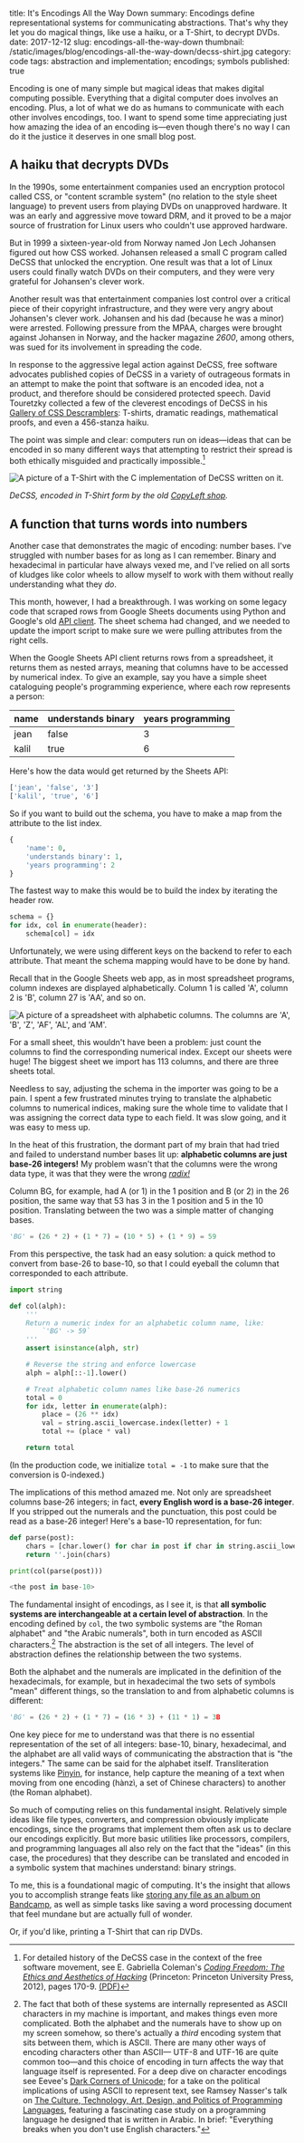 title: It's Encodings All the Way Down 
summary: Encodings define representational systems for communicating abstractions. That's why they let you do magical things, like use a haiku, or a T-Shirt, to decrypt DVDs.
date: 2017-12-12
slug: encodings-all-the-way-down
thumbnail: /static/images/blog/encodings-all-the-way-down/decss-shirt.jpg
category: code
tags: abstraction and implementation; encodings; symbols 
published: true


Encoding is one of many simple but magical ideas that makes digital computing possible.
Everything that a digital computer does involves an encoding. Plus, a lot of what we do as humans to
communicate with each other involves encodings, too. I want to spend some time
appreciating just how amazing the idea of an encoding is&mdash;even though there's
no way I can do it the justice it deserves in one small blog post.

## A haiku that decrypts DVDs

In the 1990s, some entertainment companies used
an encryption protocol called CSS, or "content scramble system" (no relation to
the style sheet language)
to prevent users from playing DVDs on unapproved hardware. It was an early and
aggressive move toward DRM, and it proved to be a major source of frustration for
Linux users who couldn't use approved hardware.

But in 1999 a sixteen-year-old from Norway named Jon Lech Johansen figured out how CSS worked.
Johansen released a small C program called DeCSS that unlocked the encryption.
One result was that a lot of Linux users could
finally watch DVDs on their computers, and they were very grateful for Johansen's clever work.

Another result was that entertainment companies lost control over a critical piece of their
copyright infrastructure, and they were very angry about Johansen's clever
work. Johansen and his dad (because he was a minor) were arrested. Following
pressure from the MPAA, charges were brought against Johansen in Norway, and
the hacker magazine *2600*, among others, was sued for its involvement in
spreading the code.

In response to the aggressive legal action against DeCSS, free software
advocates published copies of DeCSS in a variety of outrageous formats in an attempt to
make the point that software is an encoded idea, not a product, and therefore should be
considered protected speech. David Touretzky collected a few of the cleverest
encodings of DeCSS in his [Gallery of CSS
Descramblers](http://www.cs.cmu.edu/~dst/DeCSS/Gallery/): T-shirts, dramatic
readings, mathematical proofs, and even a 456-stanza haiku.

The point was simple and clear: computers run on ideas&mdash;ideas that can
be encoded in so many different ways that attempting to restrict their spread
is both ethically misguided and practically impossible.[^coleman]

<img class="img img-responsive center-block"
     alt="A picture of a T-Shirt with the C implementation of DeCSS written on it."
     src="/static/images/blog/encodings-all-the-way-down/decss-shirt.jpg" />

<p class="text-center small">
    <em>DeCSS, encoded in T-Shirt form by the old
    <a href="http://web.archive.org/web/20040310112358/http://www.copyleft.net:80/item.phtml?dynamic=1&referer=%2Fitem.phtml%3Fdynamic%3D1%26page%3Dproduct_276_back.phtml&page=product_271_front.phtml">CopyLeft shop</a>.</em>
</p>

## A function that turns words into numbers

Another case that demonstrates the magic of encoding: number bases.
I've struggled with number bases for as long as
I can remember. Binary and hexadecimal in particular have always
vexed me, and I've relied on all sorts of kludges like color wheels to allow myself to work with
them without really understanding what they _do_. 

This month, however, I had a breakthrough. I was working on some legacy
code that scraped rows from Google Sheets documents
using Python and Google's old
[API client](https://github.com/google/google-api-python-client). The sheet 
schema had changed, and we needed to update the import script to make
sure we were pulling attributes from the right cells.

When the Google Sheets API client returns rows from a
spreadsheet, it returns them as nested arrays, meaning that columns have to be
accessed by numerical index. To give an example, say you have a simple sheet
cataloguing people's programming experience, where each row represents a person:

<div class="row">
    <div class="col-xs-12 col-md-6">
        <table class="table table-responsive table-bordered">
            <thead>
                <tr>
                    <th>name</th>
                    <th>understands binary</th>
                    <th>years programming</th>
                </tr>
            </thead>
            <tbody>
                <tr>
                    <td>jean</td>
                    <td>false</td>
                    <td>3</td>
                </tr>
                <tr>
                    <td>kalil</td>
                    <td>true</td>
                    <td>6</td>
                </tr>
            </tbody>
        </table>
    </div>
</div>

Here's how the data would get returned by the Sheets API:

```python
['jean', 'false', '3']
['kalil', 'true', '6']
```

So if you want to build out the schema, you have to make a map from the
attribute to the list index.

```python
{
    'name': 0,
    'understands binary': 1,
    'years programming': 2
}
```

The fastest way to make this would be to build the index by iterating the header row.

```python
schema = {}
for idx, col in enumerate(header):
    schema[col] = idx
```

Unfortunately, we were using different keys on the backend to refer to each
attribute. That meant the schema mapping would have to be done by hand. 

Recall that in the Google Sheets web app, as in most spreadsheet programs,
column indexes are displayed alphabetically. Column 1 is called 'A', column 2
is 'B', column 27 is 'AA', and so on.

![A picture of a spreadsheet with alphabetic columns. The columns are 'A', 'B',
'Z', 'AF', 'AL', and
'AM'.](/static/images/blog/encodings-all-the-way-down/alphabetic-columns.png)

For a small sheet, this wouldn't have been a problem: just count the columns to 
find the corresponding numerical index. Except our sheets were huge!
The biggest sheet we import has 113 columns, and there are three sheets total. 

Needless to say, adjusting the schema in the importer was going to be a
pain. I spent a few frustrated minutes trying to translate the
alphabetic columns to numerical indices, making sure the whole time to validate
that I was assigning the correct data type to each field. It was slow going,
and it was easy to mess up.

In the heat of this frustration, the dormant part of my brain that had
tried and failed to understand number bases lit up: **alphabetic columns are just
base-26 integers!** My problem wasn't that the columns were the wrong data type,
it was that they were the wrong [_radix!_](https://en.wikipedia.org/wiki/Radix)

Column BG, for example, had A (or 1) in the 1
position and B (or 2) in the 26 position, the same way that 53 has 3 in the
1 position and 5 in the 10 position. Translating between the two was
a simple matter of changing bases.

```python
'BG' = (26 * 2) + (1 * 7) = (10 * 5) + (1 * 9) = 59
```

From this perspective, the task had an easy solution:
a quick method to convert from base-26 to base-10, so that I could eyeball
the column that corresponded to each attribute.

```python
import string

def col(alph):
    '''
    Return a numeric index for an alphabetic column name, like:
        `'BG' -> 59`
    '''
    assert isinstance(alph, str)

    # Reverse the string and enforce lowercase
    alph = alph[::-1].lower()

    # Treat alphabetic column names like base-26 numerics
    total = 0 
    for idx, letter in enumerate(alph):
        place = (26 ** idx)
        val = string.ascii_lowercase.index(letter) + 1
        total += (place * val)

    return total
```

(In the production code, we initialize `total = -1` to make sure that the
conversion is 0-indexed.)

The implications of this method amazed me. Not only are
spreadsheet columns base-26 integers; in fact, **every English word is a base-26
integer**. If you stripped out the numerals and the punctuation, this post could
be read as a base-26 integer! Here's a base-10 representation, for fun:

```python
def parse(post):
    chars = [char.lower() for char in post if char in string.ascii_lowercase]
    return ''.join(chars) 

print(col(parse(post)))

<the post in base-10>
```

The fundamental insight of encodings, as I see it, is that **all symbolic
systems are interchangeable at a certain level of abstraction**. In the
encoding defined by `col`, the two symbolic systems are "the Roman alphabet" and
"the Arabic numerals", both in turn encoded as ASCII characters.[^ascii] The abstraction
is the set of all integers. The level of abstraction defines the relationship between the two systems.

Both the alphabet and the numerals are implicated in the definition of the hexadecimals,
for example, but in hexadecimal the two sets of symbols "mean" different things,
so the translation to and from alphabetic columns is different:

```python
'BG' = (26 * 2) + (1 * 7) = (16 * 3) + (11 * 1) = 3B
```

One key piece for me to understand was that there is no essential representation
of the set of all integers: base-10, binary, hexadecimal, and the alphabet are
all valid ways of communicating the abstraction that is "the integers." The
same can be said for the alphabet itself. Transliteration systems like
[Pinyin](https://en.wikipedia.org/wiki/Pinyin), for
instance, help capture the meaning of a text when moving from one encoding
(hànzì, a set of Chinese characters) to another (the Roman alphabet).

So much of computing relies on this fundamental insight. Relatively simple ideas like
file types, converters, and compression obviously implicate encodings, since
the programs that implement them often ask us to declare our encodings
explicitly. But more basic utilities like processors, compilers, and
programming languages all also rely on the fact that the
"ideas" (in this case, the procedures) that they describe can be translated and encoded
in a symbolic system that machines understand: binary strings.

To me, this is a foundational magic of computing. It's the insight that allows you
to accomplish strange feats like [storing any file as an album on
Bandcamp](https://medium.com/@__Tux/using-bandcamp-as-a-backup-solution-3b6549d24579),
as well as simple tasks like saving a word processing document that feel mundane but
are actually full of wonder.

Or, if you'd like, printing a T-Shirt that can rip DVDs.

[^coleman]: For detailed history of the DeCSS case in the context of the
free software movement, see E. Gabriella Coleman's *[Coding Freedom: The Ethics
and Aesthetics of Hacking](https://press.princeton.edu/titles/9883.html)*
(Princeton: Princeton University Press, 2012), pages 170-9. [(PDF)](https://gabriellacoleman.org/Coleman-Coding-Freedom.pdf)

[^ascii]: The fact that both of these systems are internally represented as ASCII
characters in my machine is important, and makes things even more complicated.
Both the alphabet and the numerals have to show up on my screen somehow, so
there's actually a _third_ encoding system that sits between them, which is
ASCII. There are many other ways of encoding characters other than ASCII&mdash;
UTF-8 and UTF-16 are quite common too&mdash;and this choice of encoding in turn
affects the way that language itself is represented. For a deep dive on
character encodings see Eevee's [Dark Corners of
Unicode](https://eev.ee/blog/2015/09/12/dark-corners-of-unicode/); for a take
on the political implications of using ASCII to represent text, see Ramsey Nasser's
talk on [The Culture, Technology, Art, Design, and Politics of Programming
Languages](https://www.youtube.com/watch?v=VuuznaIus9k&feature=youtu.be&t=7m41s),
featuring a fascinating case study on a programming language he designed that
is written in Arabic. In brief: "Everything breaks when you don't use English
characters."
